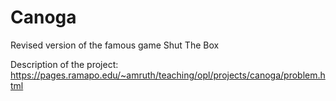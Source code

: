 # Canoga
Revised version of the famous game Shut The Box

Description of the project: https://pages.ramapo.edu/~amruth/teaching/opl/projects/canoga/problem.html

